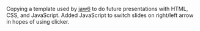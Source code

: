 Copying a template used by [jaw6](github.com/jaw6) to do future presentations with HTML, CSS, and JavaScript. Added JavaScript to switch slides on right/left arrow in hopes of using clicker.